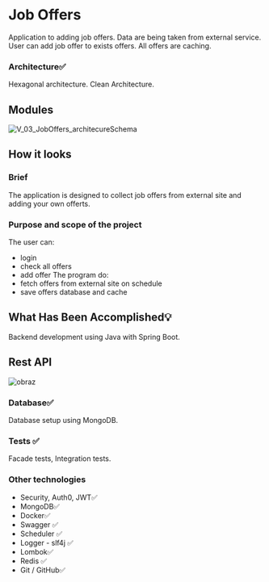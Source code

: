 # Job Offers
Application to adding job offers. Data are being taken from external service. User can add job offer to exists offers. 
All offers are caching.

### Architecture✅
Hexagonal architecture. Clean Architecture.

## Modules
![V_03_JobOffers_architecureSchema](https://github.com/GitHub-BartekT/JobOffers/assets/119587290/54a6db5b-733c-4c4d-8f08-ef7e3150693a)

## How it looks

### Brief
The application is designed to collect job offers from external site and adding your own offerts.

### Purpose and scope of the project
The user can:
- login
- check all offers
- add offer
The program do:
- fetch offers from external site on schedule
- save offers database and cache
   
## What Has Been Accomplished💡
Backend development using Java with Spring Boot.

## Rest API
![obraz](https://github.com/GitHub-BartekT/JobOffers/assets/119587290/38fd4d45-13c8-4e30-825c-67190e8919d4)
   
### Database✅
Database setup using MongoDB.

### Tests ✅
Facade tests, Integration tests.

### Other technologies
- Security, Auth0, JWT✅
- MongoDB✅
- Docker✅
- Swagger ✅
- Scheduler ✅
- Logger - slf4j ✅
- Lombok✅
- Redis ✅
- Git / GitHub✅
